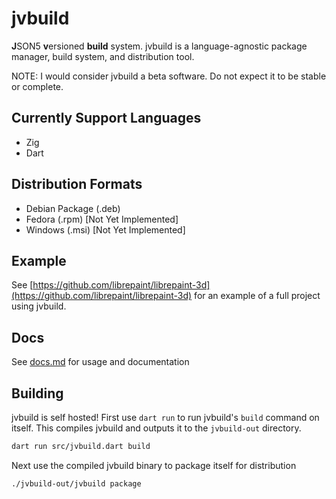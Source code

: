 # jvbuild
**J**SON5 **v**ersioned **build** system. jvbuild is a language-agnostic package manager, build system, and distribution tool.

NOTE: I would consider jvbuild a beta software. Do not expect it to be stable or complete.

## Currently Support Languages
- Zig
- Dart

## Distribution Formats
- Debian Package (.deb)
- Fedora (.rpm) [Not Yet Implemented]
- Windows (.msi) [Not Yet Implemented]

## Example
See [https://github.com/librepaint/librepaint-3d](https://github.com/librepaint/librepaint-3d) for an example of a full project using jvbuild.

## Docs
See [docs.md](https://github.com/vExcess/jvbuild/blob/main/docs.md) for usage and documentation

## Building
jvbuild is self hosted! First use `dart run` to run jvbuild's `build` command on itself. This compiles jvbuild and outputs it to the `jvbuild-out` directory.
```bash
dart run src/jvbuild.dart build
```
Next use the compiled jvbuild binary to package itself for distribution
```bash
./jvbuild-out/jvbuild package
```